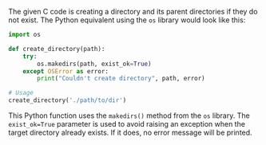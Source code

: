 The given C code is creating a directory and its parent directories if they do not exist. The Python equivalent using the `os` library would look like this:

```python
import os

def create_directory(path):
    try:
        os.makedirs(path, exist_ok=True)
    except OSError as error:
        print("Couldn't create directory", path, error)

# Usage
create_directory('./path/to/dir')
```
This Python function uses the `makedirs()` method from the `os` library. The `exist_ok=True` parameter is used to avoid raising an exception when the target directory already exists. If it does, no error message will be printed.
